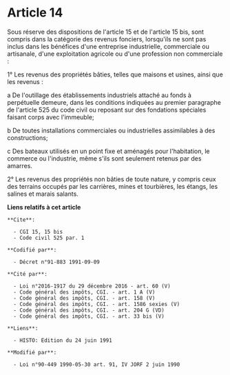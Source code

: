 # Article 14

Sous réserve des dispositions de l'article 15 et de l'article 15 bis, sont compris dans la catégorie des revenus fonciers,
lorsqu'ils ne sont pas inclus dans les bénéfices d'une entreprise industrielle, commerciale ou artisanale, d'une exploitation
agricole ou d'une profession non commerciale :

1° Les revenus des propriétés bâties, telles que maisons et usines, ainsi que les revenus :

a  De l'outillage des établissements industriels attaché au fonds à perpétuelle demeure, dans les conditions indiquées au
premier paragraphe de l'article 525 du code civil ou reposant sur des fondations spéciales faisant corps avec l'immeuble;

b De toutes installations commerciales ou industrielles assimilables à des constructions;

c  Des bateaux utilisés en un point fixe et aménagés pour l'habitation, le commerce ou l'industrie, même s'ils sont seulement
retenus par des amarres.

2° Les revenus des propriétés non bâties de toute nature, y compris ceux des terrains occupés par les carrières, mines et
tourbières, les étangs, les salines et marais salants.

**Liens relatifs à cet article**

	**Cite**:

	  - CGI 15, 15 bis
	  - Code civil 525 par. 1

	**Codifié par**:

	  - Décret n°91-883 1991-09-09

	**Cité par**:

	  - Loi n°2016-1917 du 29 décembre 2016 - art. 60 (V)
	  - Code général des impôts, CGI. - art. 1 A (V)
	  - Code général des impôts, CGI. - art. 158 (V)
	  - Code général des impôts, CGI. - art. 1586 sexies (V)
	  - Code général des impôts, CGI. - art. 204 G (VD)
	  - Code général des impôts, CGI. - art. 33 bis (V)

	**Liens**:

	  - HISTO: Edition du 24 juin 1991

	**Modifié par**:

	  - Loi n°90-449 1990-05-30 art. 91, IV JORF 2 juin 1990
